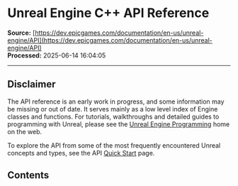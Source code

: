 # Unreal Engine C++ API Reference

**Source:** [https://dev.epicgames.com/documentation/en-us/unreal-engine/API](https://dev.epicgames.com/documentation/en-us/unreal-engine/API)  
**Processed:** 2025-06-14 16:04:05

---

## Disclaimer

The API reference is an early work in progress, and some information may be missing or out of date. It serves mainly as a low level index of Engine classes and functions. For tutorials, walkthroughs and detailed guides to programming with Unreal, please see the [Unreal Engine Programming](https://docs.unrealengine.com/unreal-engine-programming-and-scripting/) home on the web.

To explore the API from some of the most frequently encountered Unreal concepts and types, see the API [Quick Start](/documentation/en-us/unreal-engine/API/QuickStart) page.

## Contents